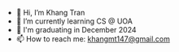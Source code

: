 - 👋 Hi, I’m Khang Tran
- 💼 I’m currently learning CS @ UOA
- 📆 I'm graduating in December 2024 
- 📫 How to reach me: khangmt147@gmail.com
